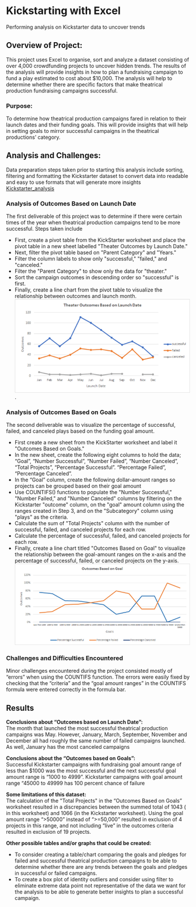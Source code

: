 # Kickstarting with Excel
Performing analysis on Kickstarter data to uncover trends

## Overview of Project: 
This project uses Excel to organise, sort and analyze a dataset consisting of over 4,000 crowdfunding projects to uncover hidden trends. The results of the analysis will provide insights in how to plan a fundraising campaign to fund a play estimated to cost about $10,000. The analysis will help to determine whether there are specific factors that make theatrical production fundraising campaigns successful.

### Purpose: 
To determine how theatrical production campaigns fared in relation to their launch dates and their funding goals. This will provide insights that will help in setting goals to mirror successful campaigns in the theatrical productions’ category.

## Analysis and Challenges: 
Data preparation steps taken prior to starting this analysis include sorting, filtering and formatting the Kickstarter dataset to convert data into readable and easy to use formats that will generate more insights [Kickstarter_analysis](https://github.com/aobasuyi/kickstarter-analysis/blob/main/Kickstarter_Challenge.xlsx)

### Analysis of Outcomes Based on Launch Date
The first deliverable of this project was to determine if there were certain times of the year when theatrical production campaigns tend to be more successful. Steps taken include
- First, create a pivot table from the KickStarter worksheet and place the pivot table in a new sheet labelled "Theater Outcomes by Launch Date."
- Next, filter the pivot table based on "Parent Category" and "Years."
- Filter the column labels to show only "successful," "failed," and "canceled."
- Filter the "Parent Category" to show only the data for "theater."
- Sort the campaign outcomes in descending order so "successful" is first.
- Finally, create a line chart from the pivot table to visualize the relationship between outcomes and launch month.   *![Alt text](resources/Theater_Outcomes_vs_Launch.png)*.

### Analysis of Outcomes Based on Goals
The second deliverable was to visualize the percentage of successful, failed, and canceled plays based on the funding goal amount. 
- First create a new sheet from the KickStarter worksheet and label it "Outcomes Based on Goals." 
- In the new sheet, create the following eight columns to hold the data; “Goal”, “Number Successful”, “Number Failed”, “Number Canceled”, “Total Projects”, “Percentage Successful”. “Percentage Failed”, “Percentage Canceled”.
- In the “Goal” column, create the following dollar-amount ranges so projects can be grouped based on their goal amount
- Use COUNTIFS() functions to populate the "Number Successful," "Number Failed," and "Number Canceled" columns by filtering on the Kickstarter "outcome" column, on the "goal" amount column using the ranges created in Step 3, and on the "Subcategory" column using "plays" as the criteria.
- Calculate the sum of "Total Projects" column with the number of successful, failed, and canceled projects for each row.
- Calculate the percentage of successful, failed, and canceled projects for each row.
- Finally, create a line chart titled "Outcomes Based on Goal" to visualize the relationship between the goal-amount ranges on the x-axis and the percentage of successful, failed, or canceled projects on the y-axis. <br /> *![Alt text](resources/Outcomes_vs_Goals.png)*

### Challenges and Difficulties Encountered
Minor challenges encountered during the project consisted mostly of “errors” when using the COUNTIFS function. The errors were easily fixed by checking that the “criteria” and the “goal amount ranges” in the COUNTIFS formula were entered correctly in the formula bar. 

## Results

**Conclusions about “Outcomes based on Launch Date”:** <br />
The month that launched the most successful theatrical production campaigns was May. However, January, March, September, November and December all had roughly the same number of failed campaigns launched. As well, January has the most canceled campaigns <br />

**Conclusions about the “Outcomes based on Goals”:**<br />
Successful Kickstarter campaigns with fundraising goal amount range of less than $1000 was the most successful and the next successful goal amount range is “1000 to 4999”. Kickstarter campaigns with goal amount range “45000 to 49999 has 100 percent chance of failure <br />

**Some limitations of this dataset:**<br />
The calculation of the "Total Projects" in the “Outcomes Based on Goals” worksheet resulted in a discrepancies between the summed total of 1043 ( in this worksheet) and 1066 (in the Kickstarter worksheet). Using the goal amount range “>50000” instead of “>=50,000” resulted in exclusion of 4 projects in this range, and not including “live” in the outcomes criteria resulted in exclusion of 19 projects. <br />

**Other possible tables and/or graphs that could be created:**
- To consider creating a table/chart comparing the goals and pledges for failed and successful theatrical production campaigns to be able to determine whether there are any trends between the goals and pledges in successful or failed campaigns.
- To create a box plot of identity outliers and consider using filter to eliminate extreme data point not representative of the data we want for the analysis to be able to generate better insights to plan a successful campaign.

